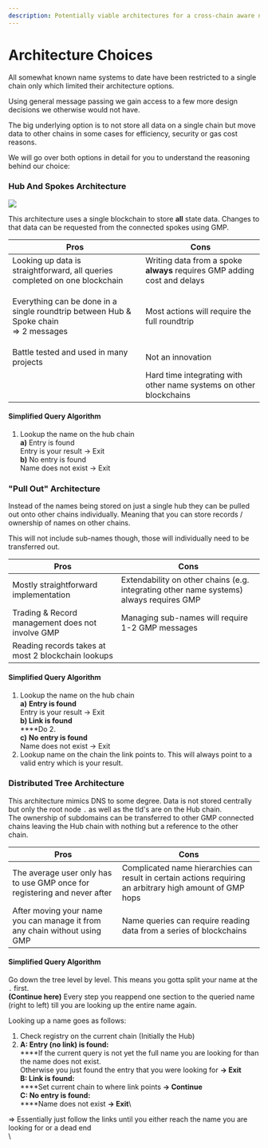 ```yaml
---
description: Potentially viable architectures for a cross-chain aware name system.
---
```


# Architecture Choices

All somewhat known name systems to date have been restricted to a single chain only which limited their architecture options.

Using general message passing we gain access to a few more design decisions we otherwise would not have.

The big underlying option is to not store all data on a single chain but move data to other chains in some cases for efficiency, security or gas cost reasons.

We will go over both options in detail for you to understand the reasoning behind our choice:

### Hub And Spokes Architecture

![](https://vishnunanduri.files.wordpress.com/2017/02/hub-spoke-generic.gif)

This architecture uses a single blockchain to store **all** state data. Changes to that data can be requested from the connected spokes using GMP.

| Pros                                                                                                | Cons                                                                     |
| --------------------------------------------------------------------------------------------------- | ------------------------------------------------------------------------ |
| Looking up data is straightforward, all queries completed on one blockchain                         | Writing data from a spoke **always** requires GMP adding cost and delays |
| <p>Everything can be done in a single roundtrip between Hub &#x26; Spoke chain<br>=> 2 messages</p> | Most actions will require the full roundtrip                             |
| Battle tested and used in many projects                                                             | Not an innovation                                                        |
|                                                                                                     | Hard time integrating with other name systems on other blockchains       |

#### Simplified Query Algorithm

1. Lookup the name on the hub chain\
   **a)** Entry is found\
   Entry is your result -> Exit\
   **b)** No entry is found\
   Name does not exist -> Exit

### "Pull Out" Architecture

Instead of the names being stored on just a single hub they can be pulled out onto other chains individually. Meaning that you can store records / ownership of names on other chains.

This will not include sub-names though, those will individually need to be transferred out.

| Pros                                               | Cons                                                                                    |
| -------------------------------------------------- | --------------------------------------------------------------------------------------- |
| Mostly straightforward implementation              | Extendability on other chains (e.g. integrating other name systems) always requires GMP |
| Trading & Record management does not involve GMP   | Managing sub-names will require 1-2 GMP messages                                        |
| Reading records takes at most 2 blockchain lookups |                                                                                         |

#### Simplified Query Algorithm

1. Lookup the name on the hub chain\
   **a)** **Entry is found**\
   Entry is your result -> Exit\
   **b) Link is found**\
   ****Do 2.\
   **c)** **No entry is found**\
   Name does not exist -> Exit
2. Lookup name on the chain the link points to. This will always point to a valid entry which is your result.

### Distributed Tree Architecture

This architecture mimics DNS to some degree. Data is not stored centrally but only the root node `.` as well as the tld's are on the Hub chain.\
The ownership of subdomains can be transferred to other GMP connected chains leaving the Hub chain with nothing but a reference to the other chain.

| Pros                                                                      | Cons                                                                                                      |
| ------------------------------------------------------------------------- | --------------------------------------------------------------------------------------------------------- |
| The average user only has to use GMP once for registering and never after | Complicated name hierarchies can result in certain actions requiring an arbitrary high amount of GMP hops |
| After moving your name you can manage it from any chain without using GMP | Name queries can require reading data from a series of blockchains                                        |

#### Simplified Query Algorithm

Go down the tree level by level. This means you gotta split your name at the `.` first. \
**(Continue here)** Every step you reappend one section to the queried name (right to left) till you are looking up the entire name again.

Looking up a name goes as follows:

1. Check registry on the current chain (Initially the Hub)
2. **A: Entry (no link) is found:**\
   ****If the current query is not yet the full name you are looking for than the name does not exist.\
   Otherwise you just found the entry that you were looking for **-> Exit**\
   **B: Link is found:**\
   ****Set current chain to where link points **-> Continue**\
   **C: No entry is found:**\
   ****Name does not exist **-> Exit**\


\=> Essentially just follow the links until you either reach the name you are looking for or a dead end\
\






